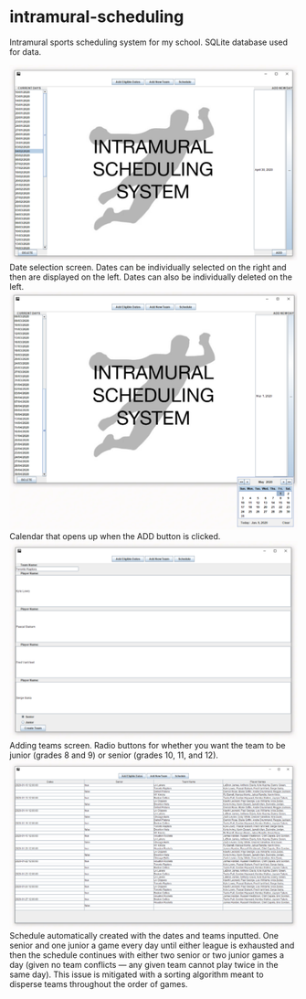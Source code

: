 # intramural-scheduling

Intramural sports scheduling system for my school. SQLite database used for data.

![Screenshot 1](sc-1-3.png)
Date selection screen. Dates can be individually selected on the right and then are displayed on the left. Dates can also be individually deleted on the left.
![Screenshot 2](sc-2.png)
Calendar that opens up when the ADD button is clicked.
![Screenshot 3](sc-3.png)
Adding teams screen. Radio buttons for whether you want the team to be junior (grades 8 and 9) or senior (grades 10, 11, and 12).
![Screenshot 4](sc-4.png)
Schedule automatically created with the dates and teams inputted. One senior and one junior a game every day until either league is exhausted and then the schedule continues with either two senior or two junior games a day (given no team conflicts — any given team cannot play twice in the same day). This issue is mitigated with a sorting algorithm meant to disperse teams throughout the order of games.
